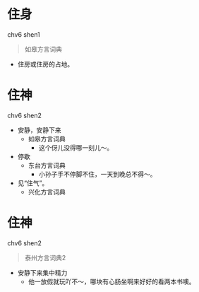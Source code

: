 # 住身
chv6 shen1
> 如皋方言词典
- 住房或住房的占地。

# 住神
chv6 shen2
+ 安静，安静下来
  * 如皋方言词典
    - 这个伢儿没得哪一刻儿～。
+ 停歇
  * 东台方言词典
    - 小孙子手不停脚不住，一天到晚总不得～。
+ 见“住气”。
  * 兴化方言词典

# 住神
chv6 shen2
> 泰州方言词典2
- 安静下来集中精力
  - 他一放假就玩吖不～，哪块有心肠坐啊来好好的看两本书噢。

